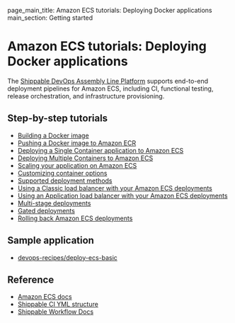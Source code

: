 page_main_title: Amazon ECS tutorials: Deploying Docker applications
main_section: Getting started

# Amazon ECS tutorials: Deploying Docker applications

The [Shippable DevOps Assembly Line Platform](/platform/overview/) supports end-to-end deployment pipelines for Amazon ECS, including CI, functional testing, release orchestration, and infrastructure provisioning.

## Step-by-step tutorials

* [Building a Docker image](/ci/build-docker-images/)
* [Pushing a Docker image to Amazon ECR](/ci/push-ecr/)
* [Deploying a Single Container application to Amazon ECS](/deploy/amazon-ecs/)
* [Deploying Multiple Containers to Amazon ECS](/deploy/amazon-ecs-multiple-containers/)
* [Scaling your application on Amazon ECS](/deploy/amazon-ecs/#scaling-app-instances)
* [Customizing container options](/deploy/amazon-ecs/#customizing-container-options)
* [Supported deployment methods](/deploy/deployment-methods-overview/)
* [Using a Classic load balancer with your Amazon ECS deployments](/deploy/lb-amazon-ecs-classic/)
* [Using an Application load balancer with your Amazon ECS deployments](/deploy/lb-amazon-ecs-app/)
* [Multi-stage deployments](/deploy/multi-stage-deployments/)
* [Gated deployments](/deploy/gated-deployments/)
* [Rolling back Amazon ECS deployments](/deploy/rollback/)

## Sample application

* [devops-recipes/deploy-ecs-basic](https://github.com/devops-recipes/deploy-ecs-basic)

## Reference

* [Amazon ECS docs](https://aws.amazon.com/documentation/ecs/)
* [Shippable CI YML structure](/ci/yml-structure/)
* [Shippable Workflow Docs](/platform/workflow/overview/)
